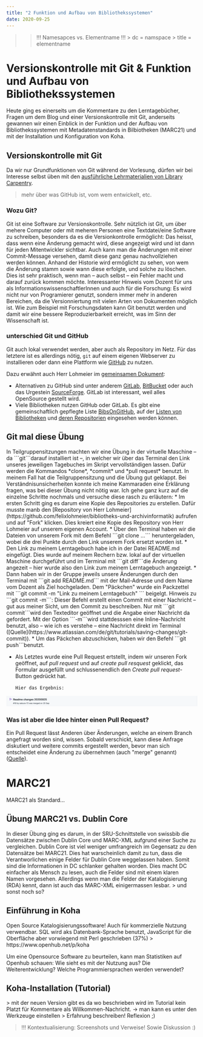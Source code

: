 ```yaml
---
title: "2 Funktion und Aufbau von Bibliothekssystemen"
date: 2020-09-25
---
```


>> !!! Namesapces vs. Elementname !!! > dc = namspace > title = elementname

# Versionskontrolle mit Git & Funktion und Aufbau von Bibliothekssystemen
Heute ging es einerseits um die Kommentare zu den Lerntagebücher, Fragen um dem Blog und einer Versionskontrolle mit Git, anderseits gewannen wir einen Einblick in der Funktion und der Aufbau von Bibliothekssystemen mit Metadatenstandards in Bilbiotheken (MARC21) und mit der Installation und Konfiguration von Koha.

## Versionskontrolle mit Git
Da wir nur Grundfunktionen von Git während der Vorlesung, dürfen wir bei Interesse selbst üben mit den [ausführliche Lehrmaterialien von Library Carpentry](<https://librarycarpentry.org/lc-git/>).

>mehr über was GitHub ist, vom wem entwickelt, etc.

### Wozu Git?
Git ist eine Software zur Versionskontrolle. Sehr nützlich ist Git, um über mehere Computer oder mit meheren Personen eine Textdatei/eine Software zu schreiben, besonders da es die Versionkontrolle ermöglicht: Das heisst, dass wenn eine Änderung gemacht wird, diese angezeigt wird und ist dann für jeden Mitentwickler sichtbar. Auch kann man die Änderungen mit einer Commit-Message versehen, damit diese ganz genau nachvollziehen werden können. Anhand der Historie wird ermöglicht zu sehen, von wem die Änderung stamm sowie wann diese erfolgte, und solche zu löschen. Dies ist sehr praktisch, wenn man – auch selbst – ein Fehler macht und darauf zurück kommen möchte. Interessanter Hinweis vom Dozent für uns als InformationswissenschaftlerInnen und auch für die Forschung: Es wird nicht nur von Programierer genutzt, sondern immer mehr in anderen Bereichen, da die Versionniertung mit vielen Arten von Dokumenten möglich ist. Wie zum Beispiel mit Forschungsdaten kann Git benutzt werden und damit wir eine bessere Reproduzierbarkeit erreicht, was im Sinn der Wissenschaft ist.

### unterschied Git und GitHub
Git auch lokal verwendet werden, aber auch als Repository im Netz. Für das letztere ist es allerdings nötig, `git` auf einem eigenen Webserver zu installieren oder dann eine Plattform wie [GitHub](https://github.com/) zu nutzen. 

Dazu erwähnt auch Herr Lohmeier im [gemeinsamen Dokument](https://pad.gwdg.de/12VJD7x4QgiRr498oLhnwg?both#):
- Alternativen zu GitHub sind unter anderem [GitLab](https://gitlab.com), [BitBucket](https://bitbucket.org) oder auch das Urgestein [SourceForge](https://sourceforge.net). GitLab ist interessant, weil alles OpenSource gestellt wird.
- Viele Bibliotheken nutzen GitHub oder GitLab. Es gibt eine gemeinschaftlich gepflegte Liste [BibsOnGitHub](https://github.com/axel-klinger/BibsOnGitHub), auf der [Listen von Bibliotheken](https://axel-klinger.github.io/BibsOnGitHub/libraries.html) und [deren Repositorien](https://axel-klinger.github.io/BibsOnGitHub/repositories.html) eingesehen werden können.

<h2>Git mal diese Übung</h2>
In Teilgruppensitzungen machten wir eine Übung in der virtuelle Maschine – da ```git```darauf installiert ist –, in welcher wir über das Terminal den Link unseres jeweiligen Tagebuches im Skript vervollständigen lassen. Dafür werden die Kommandos *clone*, *commit* und *pull request* benutzt. In meinem Fall hat die Teilgruppensitzung und die Übung gut geklappt. Bei Verständnisunsicherheiten konnte ich meine Kammaraden eine Erklärung fragen, was bei dieser Übung nicht nötig war. Ich gehe ganz kurz auf die einzelne Schritte nochmals und versuche diese rasch zu erläutern:
* Im ersten Schritt ging es darum eine Kopie des Repositories zu erstellen. Dafür musste manb den [Repository von Herr Lohmeier](https://github.com/felixlohmeier/bibliotheks-und-archivinformatik) aufrufen und auf "Fork" klicken. Dies kreiert eine Kopie des Repository von Herr Lohmeier auf unserem eigenen Account.
* Über den Terminal haben wir die Dateien von unserem Fork  mit dem Befehl ```git clone ...``` heruntergeladen, wobei die drei Punkte durch den Link unserem Fork ersetzt worden ist.
* Den Link zu meinem Lerntagebuch habe ich in der Datei README.md eingefügt. Dies wurde auf meinem Rechern bzw. lokal auf der virtuellen Maschine durchgeführt und im Terminal mit ```git diff```die Änderung angezeit – hier wurde also den Link zum meinem Lerntagebuch angezeigt. 
* Dann haben wir in der Gruppe jeweils unsere Änderungen durch den Terminal mit ```git add README.md``` mit der Mail-Adresse und dem Name vom Dozent als Ziel hochgeladen. Dem "Päckchen" wurde ein Packzettel mit ```git commit -m "Link zu meinem Lerntagebuch" ``` beigelgt. Hinweis zu ```git commit -m```: Dieser Befehl erstellt einen Commit mit einer Nachricht – gut aus meiner Sicht, um den Commit zu beschreiben. Nur mit ```git commit```wird den Texteditor geöffnet und die Angabe einer Nachricht da gefordert. Mit der Option ```-m```wird stattdesssen eine Inline-Nachricht benutzt, also – wie ich es verstehe – eine Nachricht direkt im Terminal ([Quelle](https://www.atlassian.com/de/git/tutorials/saving-changes/git-commit)).
* Um das Päckchen abzuschicken, haben wir den Befehl ```git push```benutzt.

* Als Letztes wurde eine Pull Request ertstellt, indem wir unseren Fork geöffnet, auf *pull request* und auf *create pull resquest* geklickt, das Formular ausgefüllt und schlussenendlich den *Create pull request*-Button gedrückt hat.

      Hier das Ergebnis:
![das Ergebnis aus meinem Pull Request beim Dozent](https://github.com/sakura-72/my-bain-blog/blob/master/images/pullrequest.png)

### Was ist aber die Idee hinter einen Pull Request?
Ein Pull Request lässt Anderen über Änderungen, welche an einem Branch angefragt worden sind, wissen. Sobald verschickt, kann diese Anfrage diskutiert und weitere commits ergestellt werden, bevor man sich entscheidet eine Änderung zu übernehmen (auch "merge" genannt) ([Quelle](https://docs.github.com/en/free-pro-team@latest/github/collaborating-with-issues-and-pull-requests/about-pull-requests)).

# MARC21
MARC21 als Standard...

<h2>Übung MARC21 vs. Dublin Core</h2>
In dieser Übung ging es darum, in der SRU-Schnittstelle von swissbib die Datensätze zwischen Dublin Core und MARC-XML aufgrund einer Suche zu vergleichen.
Dublin Core ist viel weniger umfrangreich im Gegensatz zu den Datensätze bei MARC21. Dies hat warscheinlich damit zu tun, dass die Verantworlichen einige Felder für Dublin Core weggelassen haben. Somit sind die Informationen in DC schlanker gehalten worden. Dies macht DC einfacher als Mensch zu lesen, auch die Felder sind mit einem klaren Namen vorgesehen.
Allerdings wenn man die Felder der Katalogisierung (RDA) kennt, dann ist auch das MARC-XML einigermassen lesbar.
> und sonst noch so?

<h2>Einführung in Koha</h2>
Open Source Katalogisierungssoftware! Auch für kommerzielle Nutzung verwendbar. 
SQL wird aks Datenbank-Sprache benutzt, JavaScript für die Oberfläche aber vorwiegend mit Perl geschrieben (37%) 
> https://www.openhub.net/p/koha

Um eine Opensource Software zu beurteilen, kann man Statistiken auf Openhub schauen: Wie sieht es mit der Nutzung aus? Die Weiterentwicklung? Welche Programmiersprachen werden verwendet? 

<h2>Koha-Installation (Tutorial)</h2>
> mit der neuen Version gibt es da wo beschrieben wird im Tutorial kein Platzt für Kommentare als Willkommen-Nachricht. -> man kann es unter den Werkzeuge einstellen
> Erfahrung beschreiben! Reflexion ;)

> !!! Kontextualisierung: Screenshots und Verweise! Sowie Diskussion :)
